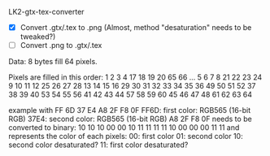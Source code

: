 LK2-gtx-tex-converter

- [x] Convert .gtx/.tex to .png (Almost, method "desaturation" needs to be tweaked?)
- [ ] Convert .png to .gtx/.tex

Data:
8 bytes fill 64 pixels.

Pixels are filled in this order:
 1  2  3  4  17 18 19 20  65 66 ...
 5  6  7  8  21 22 23 24
 9 10 11 12  25 26 27 28
13 14 15 16  29 30 31 32
33 34 35 36  49 50 51 52
37 38 39 40  53 54 55 56
41 42 43 44  57 58 59 60
45 46 47 48  61 62 63 64

example with FF 6D 37 E4 A8 2F F8 0F
FF6D: first color: RGB565 (16-bit RGB)
37E4: second color: RGB565 (16-bit RGB)
A8 2F F8 0F needs to be converted to binary: 10 10 10 00 00 10 11 11 11 11 10 00 00 00 11 11 and represents the color of each pixels:
00: first color
01: second color
10: second color desaturated?
11: first color desaturated?
